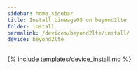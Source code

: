 ```yaml
---
sidebar: home_sidebar
title: Install LineageOS on beyond2lte
folder: install
permalink: /devices/beyond2lte/install/
device: beyond2lte
---
```

{% include templates/device_install.md %}
